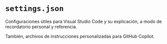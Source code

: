 # `settings.json`

Configuraciones útiles para Visual Studio Code y su explicación, a modo de recordatorio personal y referencia.

También, archivos de instrucciones personalizadas para GitHub Copilot.